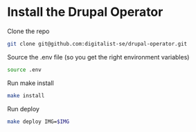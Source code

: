 # Install the Drupal Operator



Clone the repo

```bash
git clone git@github.com:digitalist-se/drupal-operator.git
```

Source the .env file (so you get the right environment variables)

```bash
source .env
```

Run make install

```bash
make install
```

Run deploy

```bash
make deploy IMG=$IMG
```

